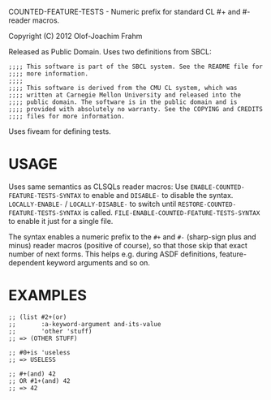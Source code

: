 <!-- -*- mode: markdown; coding: utf-8; -*- -->

COUNTED-FEATURE-TESTS - Numeric prefix for standard CL #+ and #- reader
macros.

Copyright (C) 2012 Olof-Joachim Frahm

Released as Public Domain.  Uses two definitions from SBCL:

    ;;;; This software is part of the SBCL system. See the README file for
    ;;;; more information.
    ;;;;
    ;;;; This software is derived from the CMU CL system, which was
    ;;;; written at Carnegie Mellon University and released into the
    ;;;; public domain. The software is in the public domain and is
    ;;;; provided with absolutely no warranty. See the COPYING and CREDITS
    ;;;; files for more information.

Uses fiveam for defining tests.

# USAGE

Uses same semantics as CLSQLs reader macros:  Use
`ENABLE-COUNTED-FEATURE-TESTS-SYNTAX` to enable and `DISABLE-` to
disable the syntax.  `LOCALLY-ENABLE-` / `LOCALLY-DISABLE-` to switch
until `RESTORE-COUNTED-FEATURE-TESTS-SYNTAX` is called.
`FILE-ENABLE-COUNTED-FEATURE-TESTS-SYNTAX` to enable it just for a
single file.

The syntax enables a numeric prefix to the `#+` and `#-` (sharp-sign
plus and minus) reader macros (positive of course), so that those skip
that exact number of next forms.  This helps e.g. during ASDF
definitions, feature-dependent keyword arguments and so on.

# EXAMPLES

    ;; (list #2+(or)
    ;;       :a-keyword-argument and-its-value
    ;;       'other 'stuff)
    ;; => (OTHER STUFF)

    ;; #0+is 'useless
    ;; => USELESS

    ;; #+(and) 42
    ;; OR #1+(and) 42
    ;; => 42
